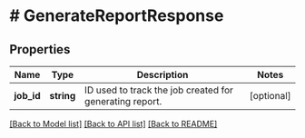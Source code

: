 # # GenerateReportResponse

## Properties

Name | Type | Description | Notes
------------ | ------------- | ------------- | -------------
**job_id** | **string** | ID used to track the job created for generating report. | [optional]

[[Back to Model list]](../../README.md#models) [[Back to API list]](../../README.md#endpoints) [[Back to README]](../../README.md)
